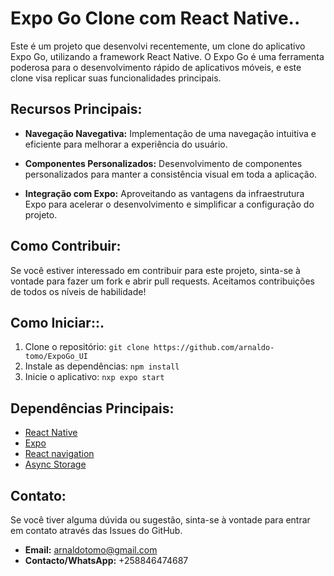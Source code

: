 # Expo Go Clone com React Native..

Este é um projeto que desenvolvi recentemente, um clone do aplicativo Expo Go, utilizando a framework React Native. O Expo Go é uma ferramenta poderosa para o desenvolvimento rápido de aplicativos móveis, e este clone visa replicar suas funcionalidades principais.

## Recursos Principais:

- **Navegação Navegativa:** Implementação de uma navegação intuitiva e eficiente para melhorar a experiência do usuário.

- **Componentes Personalizados:** Desenvolvimento de componentes personalizados para manter a consistência visual em toda a aplicação.

- **Integração com Expo:** Aproveitando as vantagens da infraestrutura Expo para acelerar o desenvolvimento e simplificar a configuração do projeto.

## Como Contribuir:

Se você estiver interessado em contribuir para este projeto, sinta-se à vontade para fazer um fork e abrir pull requests. Aceitamos contribuições de todos os níveis de habilidade!

## Como Iniciar::.

1. Clone o repositório: `git clone https://github.com/arnaldo-tomo/ExpoGo_UI`
2. Instale as dependências: `npm install`
3. Inicie o aplicativo: `nxp expo start`

## Dependências Principais:

- [React Native](https://reactnative.dev/)
- [Expo](https://expo.dev/)
- [React navigation](https://reactnavigation.org/)
- [Async Storage](https://react-native-async-storage.github.io/async-storage/docs/usage)

## Contato:

Se você tiver alguma dúvida ou sugestão, sinta-se à vontade para entrar em contato através das Issues do GitHub.
- **Email:** arnaldotomo@gmail.com
- **Contacto/WhatsApp:** +258846474687
